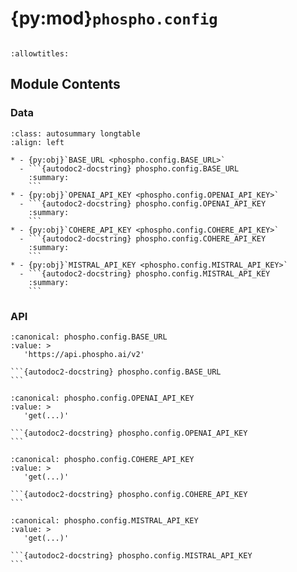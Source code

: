 # {py:mod}`phospho.config`

```{py:module} phospho.config
```

```{autodoc2-docstring} phospho.config
:allowtitles:
```

## Module Contents

### Data

````{list-table}
:class: autosummary longtable
:align: left

* - {py:obj}`BASE_URL <phospho.config.BASE_URL>`
  - ```{autodoc2-docstring} phospho.config.BASE_URL
    :summary:
    ```
* - {py:obj}`OPENAI_API_KEY <phospho.config.OPENAI_API_KEY>`
  - ```{autodoc2-docstring} phospho.config.OPENAI_API_KEY
    :summary:
    ```
* - {py:obj}`COHERE_API_KEY <phospho.config.COHERE_API_KEY>`
  - ```{autodoc2-docstring} phospho.config.COHERE_API_KEY
    :summary:
    ```
* - {py:obj}`MISTRAL_API_KEY <phospho.config.MISTRAL_API_KEY>`
  - ```{autodoc2-docstring} phospho.config.MISTRAL_API_KEY
    :summary:
    ```
````

### API

````{py:data} BASE_URL
:canonical: phospho.config.BASE_URL
:value: >
   'https://api.phospho.ai/v2'

```{autodoc2-docstring} phospho.config.BASE_URL
```

````

````{py:data} OPENAI_API_KEY
:canonical: phospho.config.OPENAI_API_KEY
:value: >
   'get(...)'

```{autodoc2-docstring} phospho.config.OPENAI_API_KEY
```

````

````{py:data} COHERE_API_KEY
:canonical: phospho.config.COHERE_API_KEY
:value: >
   'get(...)'

```{autodoc2-docstring} phospho.config.COHERE_API_KEY
```

````

````{py:data} MISTRAL_API_KEY
:canonical: phospho.config.MISTRAL_API_KEY
:value: >
   'get(...)'

```{autodoc2-docstring} phospho.config.MISTRAL_API_KEY
```

````

